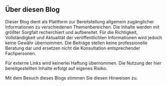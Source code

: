 ## Über diesen Blog

Dieser Blog dient als Plattform zur Bereitstellung allgemein zugänglicher Informationen zu verschiedenen Themenbereichen. Die Inhalte werden mit größter Sorgfalt recherchiert und aufbereitet. Für die Richtigkeit, Vollständigkeit und Aktualität der veröffentlichten Informationen wird jedoch keine Gewähr übernommen. Die Beiträge stellen keine professionelle Beratung dar und ersetzen nicht die Konsultation entsprechender Fachpersonen.

Für externe Links wird keinerlei Haftung übernommen. Die Nutzung der hier bereitgestellten Inhalte erfolgt auf eigenes Risiko.

Mit dem Besuch dieses Blogs stimmen Sie diesen Hinweisen zu.